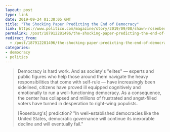 ```yaml
---
layout: post
type: link
date: 2019-09-24 01:30:05 GMT
title: "The Shocking Paper Predicting the End of Democracy"
link: https://www.politico.com/magazine/story/2019/09/08/shawn-rosenberg-democracy-228045
permalink: /post/187912281496/the-shocking-paper-predicting-the-end-of-democracy
redirect_from: 
  - /post/187912281496/the-shocking-paper-predicting-the-end-of-democracy
categories:
- democracy
- politics
---
```

<blockquote><p>Democracy is hard work. And as society's "elites" — experts and public figures who help those around them navigate the heavy responsibilities that come with self-rule — have increasingly been sidelined, citizens have proved ill equipped cognitively and emotionally to run a well-functioning democracy. As a consequence, the center has collapsed and millions of frustrated and angst-filled voters have turned in desperation to right-wing populists.</p>

<p>[Rosenburg's] prediction? "In well-established democracies like the United States, democratic governance will continue its inexorable decline and will eventually fail."<p></blockquote>